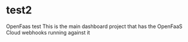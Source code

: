 # test2
OpenFaas test
This is the main dashboard project that has the OpenFaaS Cloud webhooks running against it
